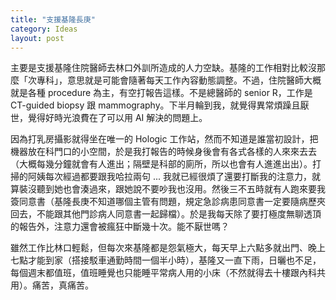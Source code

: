 ```yaml
---
title: "支援基隆長庚"
category: Ideas
layout: post
---
```


主要是支援基隆住院醫師去林口外訓所造成的人力空缺。基隆的工作相對比較沒那麼「次專科」，意思就是可能會隨著每天工作內容動態調整。不過，住院醫師大概就是各種 procedure 為主，有空打報告這樣。不是總醫師的 senior R，工作是 CT-guided biopsy 跟 mammography。下半月輪到我，就覺得異常煩躁且厭世，覺得好時光浪費在了可以用 AI 解決的問題上。

因為打乳房攝影就得坐在唯一的 Hologic 工作站，然而不知道是誰當初設計，把機器放在科門口的小空間，於是我打報告的時候身後會有各式各樣的人來來去去（大概每幾分鐘就會有人進出；隔壁是科部的廁所，所以也會有人進進出出）。打掃的阿姨每次經過都要跟我哈拉兩句 ... 我就已經很煩了還要打斷我的注意力，就算裝沒聽到她也會湊過來，跟她說不要吵我也沒用。然後三不五時就有人跑來要我簽同意書（基隆長庚不知道哪個主管有問題，規定急診病患同意書一定要隨病歷夾回去，不能跟其他門診病人同意書一起歸檔）。於是我每天除了要打極度無聊透頂的報告外，注意力還會被瘋狂中斷幾十次。能不厭世嗎？

雖然工作比林口輕鬆，但每次來基隆都是怨氣極大，每天早上六點多就出門、晚上七點才能到家（搭接駁車通勤時間一個半小時），基隆又一直下雨，日曬也不足，每個週末都值班，值班睡覺也只能睡平常病人用的小床（不然就得去十樓跟內科共用）。痛苦，真痛苦。
